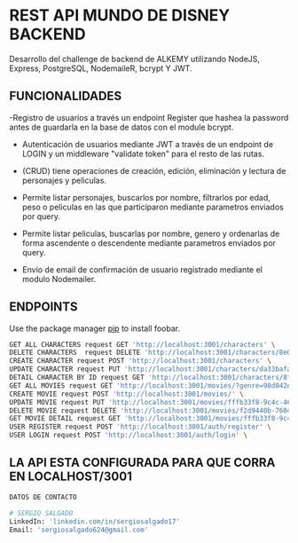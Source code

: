 # REST API MUNDO DE DISNEY BACKEND

Desarrollo del challenge de backend de ALKEMY utilizando NodeJS, Express, PostgreSQL, NodemaileR, bcrypt Y JWT.

## FUNCIONALIDADES

-Registro de usuarios a través un endpoint Register que hashea la password antes de guardarla en la base de datos con el module bcrypt.

- Autenticación de usuarios mediante  JWT a través de un endpoint de LOGIN y un middleware "validate token" para el resto de las rutas.

- (CRUD) tiene operaciones de creación, edición, eliminación y lectura de personajes y peliculas.

- Permite listar personajes, buscarlos por nombre, filtrarlos por edad, peso o peliculas en las que participaron mediante parametros enviados por query.

- Permite listar peliculas, buscarlas por nombre, genero y ordenarlas de forma ascendente o descendente mediante parametros enviados por query.

- Envío de email de confirmación de usuario registrado mediante el modulo Nodemailer.


## ENDPOINTS

Use the package manager [pip](https://pip.pypa.io/en/stable/) to install foobar.

```bash
GET ALL CHARACTERS request GET 'http://localhost:3001/characters' \
DELETE CHARACTERS  request DELETE 'http://localhost:3001/characters/8e02a9c9-5c5b-4a24-b518-91240e14bb69'
CREATE CHARACTER request POST 'http://localhost:3001/characters' \
UPDATE CHARACTER request PUT 'http://localhost:3001/characters/da33bafa-6416-4ada-8a15-6b82d48b78cb' \
DETAIL CHARACTER BY ID request GET 'http://localhost:3001/characters/8fcd301a-9240-4b5c-a174-2695bd2dd6b7'
GET ALL MOVIES request GET 'http://localhost:3001/movies/?genre=98d042e8-e66f-4b9e-bc60-e0b703cb6754'
CREATE MOVIE request POST 'http://localhost:3001/movies/' \
UPDATE MOVIE request PUT 'http://localhost:3001/movies/fffb33f8-9c4c-468c-9294-85b7dc6311db' \
DELETE MOVIE request DELETE 'http://localhost:3001/movies/f2d9440b-7604-49b3-8271-bd294405'
GET MOVIE DETAIL request GET 'http://localhost:3001/movies/fffb33f8-9c4c-468c-9294-85b7dc6311db'
USER REGISTER request POST 'http://localhost:3001/auth/register' \
USER LOGIN request POST 'http://localhost:3001/auth/login' \
```

## LA API ESTA CONFIGURADA PARA QUE CORRA EN LOCALHOST/3001

```python
DATOS DE CONTACTO

# SERGIO SALGADO
LinkedIn: 'linkedin.com/in/sergiosalgado17'
Email: 'sergiosalgado624@gmail.com'